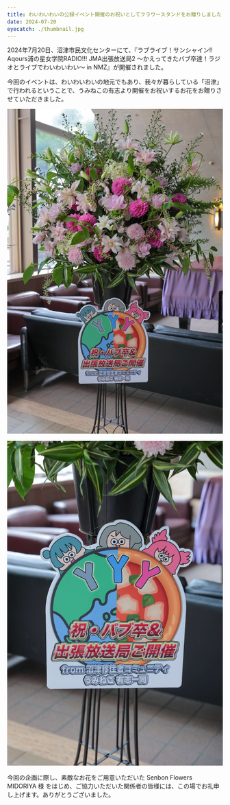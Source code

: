 ```yaml
---
title: わいわいわいの公録イベント開催のお祝いとしてフラワースタンドをお贈りしました
date: 2024-07-20
eyecatch: ./thumbnail.jpg
---
```


2024年7月20日、沼津市民文化センターにて、『ラブライブ！サンシャイン!! Aqours浦の星女学院RADIO!!! JMA出張放送局2 ～かえってきたバブ卒達！ラジオとライブでわいわいわい～ in NMZ』が開催されました。

今回のイベントは、わいわいわいの地元でもあり、我々が暮らしている「沼津」で行われるということで、うみねこの有志より開催をお祝いするお花をお贈りさせていただきました。

![](./flower_stand.jpg)

![](./plate.jpg)

今回の企画に際し、素敵なお花をご用意いただいた Senbon Flowers MIDORIYA 様 をはじめ、ご協力いただいた関係者の皆様には、この場でお礼申し上げます。ありがとうございました。
